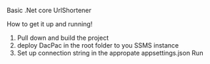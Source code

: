 Basic .Net core UrlShortener

How to get it up and running!
1. Pull down and build the project
2. deploy DacPac in the root folder to you SSMS instance
3. Set up connection string in the appropate appsettings.json
Run
